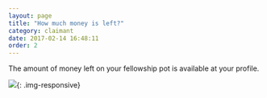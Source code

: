 ```yaml
---
layout: page
title: "How much money is left?"
category: claimant
date: 2017-02-14 16:48:11
order: 2
---
```


The amount of money left on your fellowship pot is available at your profile.

![]({{site.baseurl}}/img/claimant-profile.png){: .img-responsive}

